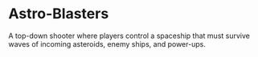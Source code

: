 # Astro-Blasters
A top-down shooter where players control a spaceship that must survive waves of incoming asteroids, enemy ships, and power-ups.
